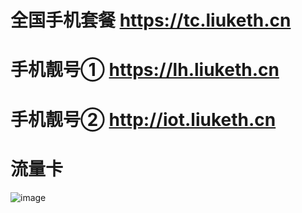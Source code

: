 
# 全国手机套餐  https://tc.liuketh.cn


# 手机靓号① https://lh.liuketh.cn

# 手机靓号② http://iot.liuketh.cn

# 流量卡 

![image](https://user-images.githubusercontent.com/77771682/160268127-aa1f47d2-1c5d-4437-b950-42c983309fe1.png)
